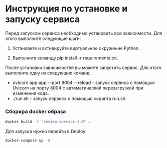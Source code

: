 # Инструкция по установке и запуску сервиса

Перед запуском сервиса необходимо установить все зависимости. Для этого выполните следующие шаги:

1. Установите и активируйте виртуальное окружение Python.

2. Выполните команду pip install -r requirements.txt.

После установки зависимостей вы можете запустить сервис. Для этого выполните одну из следующих команд:

- uvicorn app:app --port 8004 --reload - запуск сервиса с помощью Uvicorn на порту 8004 с автоматической перезагрузкой при изменении кода.
- ./run.sh - запуск сервиса с помощью скрипта run.sh.

### Сборкра docker образа
```bash
docker build -t "review-service:1.0" .
```

Для запуска нужно перейти в Deploy:
```bash
docker-compose up -d
```